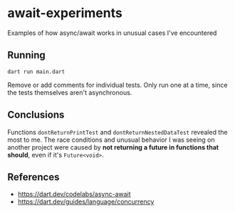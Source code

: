 # await-experiments
Examples of how async/await works in unusual cases I've encountered

## Running

`dart run main.dart`

Remove or add comments for individual tests. Only run one at a time, since the
tests themselves aren't asynchronous.

## Conclusions

Functions `dontReturnPrintTest` and `dontReturnNestedDataTest` revealed the
most to me. The race conditions and unusual behavior I was seeing on another
project were caused by **not returning a future in functions that should**,
even if it's `Future<void>`.

## References

* https://dart.dev/codelabs/async-await
* https://dart.dev/guides/language/concurrency
